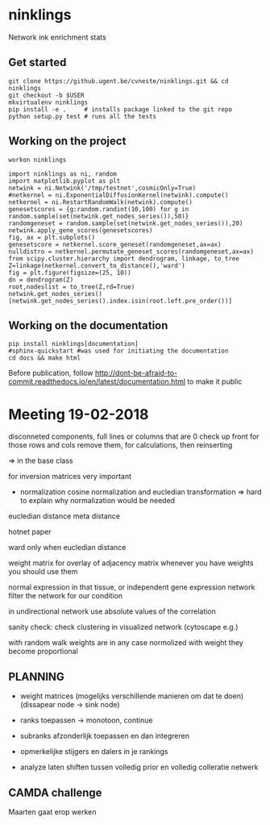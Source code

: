 # ninklings
Network ink enrichment stats

## Get started

    git clone https://github.ugent.be/cvneste/ninklings.git && cd ninklings
    git checkout -b $USER
    mkvirtualenv ninklings
    pip install -e .     # installs package linked to the git repo
    python setup.py test # runs all the tests

## Working on the project
`workon ninklings`

    import ninklings as ni, random
    import matplotlib.pyplot as plt
    netwink = ni.Netwink('/tmp/testnet',cosmicOnly=True)
    #netkernel = ni.ExponentialDiffusionKernel(netwink).compute()
    netkernel = ni.RestartRandomWalk(netwink).compute()
    genesetscores = {g:random.randint(10,100) for g in random.sample(set(netwink.get_nodes_series()),50)}
    randomgeneset = random.sample(set(netwink.get_nodes_series()),20)
    netwink.apply_gene_scores(genesetscores)
    fig, ax = plt.subplots()
    genesetscore = netkernel.score_geneset(randomgeneset,ax=ax)
    nulldistro = netkernel.permutate_geneset_scores(randomgeneset,ax=ax)
    from scipy.cluster.hierarchy import dendrogram, linkage, to_tree
    Z=linkage(netkernel.convert_to_distance(),'ward')
    fig = plt.figure(figsize=(25, 10))
    dn = dendrogram(Z)
    root,nodeslist = to_tree(Z,rd=True)
    netwink.get_nodes_series()[netwink.get_nodes_series().index.isin(root.left.pre_order())]

## Working on the documentation

    pip install ninklings[documentation]
    #sphinx-quickstart #was used for initiating the documentation
    cd docs && make html

Before publication, follow http://dont-be-afraid-to-commit.readthedocs.io/en/latest/documentation.html
to make it public


# Meeting 19-02-2018

disconneted components, full lines or columns that are 0
check up front for those rows and cols
remove them, for calculations, then reinserting

=> in the base class

for inversion matrices very important

* normalization
cosine normalization and eucledian transformation
=> hard to explain why normalization would be needed

eucledian distance
meta distance

hotnet paper

ward only when eucledian distance


weight matrix for overlay of adjacency matrix
whenever you have weights you should use them

normal expression in that tissue, or independent
  gene expression network
filter the network for our condition

in undirectional network use absolute values of the correlation

sanity check: check clustering in
visualized network (cytoscape e.g.)

with random walk weights are in any case normolized
with weight they become proportional

PLANNING
--------
- weight matrices (mogelijks verschillende manieren om dat te doen) (dissapear node -> sink node)

- ranks toepassen -> monotoon, continue
 - subranks afzonderlijk toepassen en dan integreren

- opmerkelijke stijgers en dalers in je rankings

- analyze laten shiften tussen volledig prior en volledig colleratie netwerk

CAMDA challenge
---------------
Maarten gaat erop werken